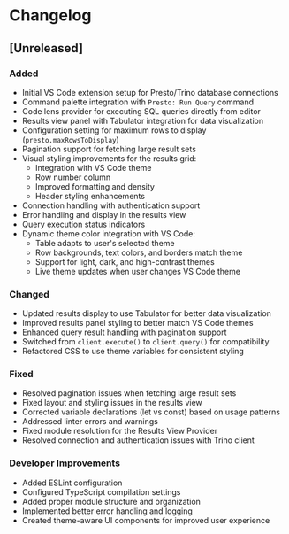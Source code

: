 # Changelog

## [Unreleased]

### Added
- Initial VS Code extension setup for Presto/Trino database connections
- Command palette integration with `Presto: Run Query` command
- Code lens provider for executing SQL queries directly from editor
- Results view panel with Tabulator integration for data visualization
- Configuration setting for maximum rows to display (`presto.maxRowsToDisplay`)
- Pagination support for fetching large result sets
- Visual styling improvements for the results grid:
  - Integration with VS Code theme
  - Row number column
  - Improved formatting and density
  - Header styling enhancements
- Connection handling with authentication support
- Error handling and display in the results view
- Query execution status indicators
- Dynamic theme color integration with VS Code:
  - Table adapts to user's selected theme
  - Row backgrounds, text colors, and borders match theme
  - Support for light, dark, and high-contrast themes
  - Live theme updates when user changes VS Code theme

### Changed
- Updated results display to use Tabulator for better data visualization
- Improved results panel styling to better match VS Code themes
- Enhanced query result handling with pagination support
- Switched from `client.execute()` to `client.query()` for compatibility
- Refactored CSS to use theme variables for consistent styling

### Fixed
- Resolved pagination issues when fetching large result sets
- Fixed layout and styling issues in the results view
- Corrected variable declarations (let vs const) based on usage patterns
- Addressed linter errors and warnings
- Fixed module resolution for the Results View Provider
- Resolved connection and authentication issues with Trino client

### Developer Improvements
- Added ESLint configuration
- Configured TypeScript compilation settings
- Added proper module structure and organization
- Implemented better error handling and logging 
- Created theme-aware UI components for improved user experience 